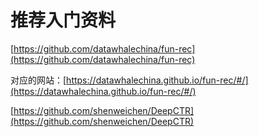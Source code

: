 
# 推荐入门资料

[https://github.com/datawhalechina/fun-rec](https://github.com/datawhalechina/fun-rec)

对应的网站：[https://datawhalechina.github.io/fun-rec/#/](https://datawhalechina.github.io/fun-rec/#/)

[https://github.com/shenweichen/DeepCTR](https://github.com/shenweichen/DeepCTR)

